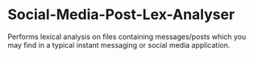 # Social-Media-Post-Lex-Analyser

Performs lexical analysis on files containing messages/posts which you may find in a typical instant messaging or social media application.
